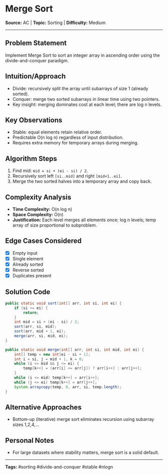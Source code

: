 # Merge Sort

**Source:** AC | **Topic:** Sorting | **Difficulty:** Medium  

---

## Problem Statement
Implement Merge Sort to sort an integer array in ascending order using the divide-and-conquer paradigm.

## Intuition/Approach
- Divide: recursively split the array until subarrays of size 1 (already sorted).
- Conquer: merge two sorted subarrays in linear time using two pointers.
- Key insight: merging dominates cost at each level; there are log n levels.

## Key Observations
- Stable: equal elements retain relative order.
- Predictable O(n log n) regardless of input distribution.
- Requires extra memory for temporary arrays during merging.

## Algorithm Steps
1. Find mid: `mid = si + (ei - si) / 2`.
2. Recursively sort left `[si..mid]` and right `[mid+1..ei]`.
3. Merge the two sorted halves into a temporary array and copy back.

## Complexity Analysis
- **Time Complexity:** O(n log n)
- **Space Complexity:** O(n)
- **Justification:** Each level merges all elements once; log n levels; temp array of size proportional to subproblem.

## Edge Cases Considered
- [x] Empty input
- [x] Single element
- [x] Already sorted
- [x] Reverse sorted
- [x] Duplicates present

## Solution Code

```java
public static void sort(int[] arr, int si, int ei) {
    if (si >= ei) {
        return;
    }
    int mid = si + (ei - si) / 2;
    sort(arr, si, mid);
    sort(arr, mid + 1, ei);
    merge(arr, si, mid, ei);
}

public static void merge(int[] arr, int si, int mid, int ei) {
    int[] temp = new int[ei - si + 1];
    int i = si, j = mid + 1, k = 0;
    while (i <= mid && j <= ei) {
        temp[k++] = (arr[i] <= arr[j]) ? arr[i++] : arr[j++];
    }
    while (i <= mid) temp[k++] = arr[i++];
    while (j <= ei) temp[k++] = arr[j++];
    System.arraycopy(temp, 0, arr, si, temp.length);
}
```

## Alternative Approaches
- Bottom-up (iterative) merge sort eliminates recursion using subarray sizes 1,2,4,...

## Personal Notes
- For large datasets where stability matters, merge sort is a solid default.

---
**Tags:** #sorting #divide-and-conquer #stable #nlogn